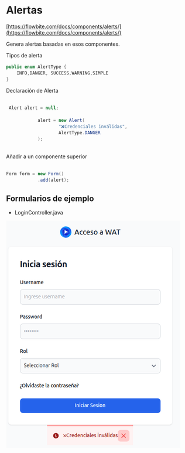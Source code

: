 # Alertas

[https://flowbite.com/docs/components/alerts/](https://flowbite.com/docs/components/alerts/)

Genera alertas basadas en esos componentes.

Tipos de alerta

```java
public enum AlertType {
    INFO,DANGER, SUCCESS,WARNING,SIMPLE
}
```

Declaración de Alerta

```java

 Alert alert = null;
       
            alert = new Alert(
                    "❌Credenciales inválidas",
                    AlertType.DANGER
            );
      

```

Añadir a un componente superior

```java

Form form = new Form()
            .add(alert);

```


## Formularios de ejemplo

* LoginController.java





![](resources/alert/00-alert.png)